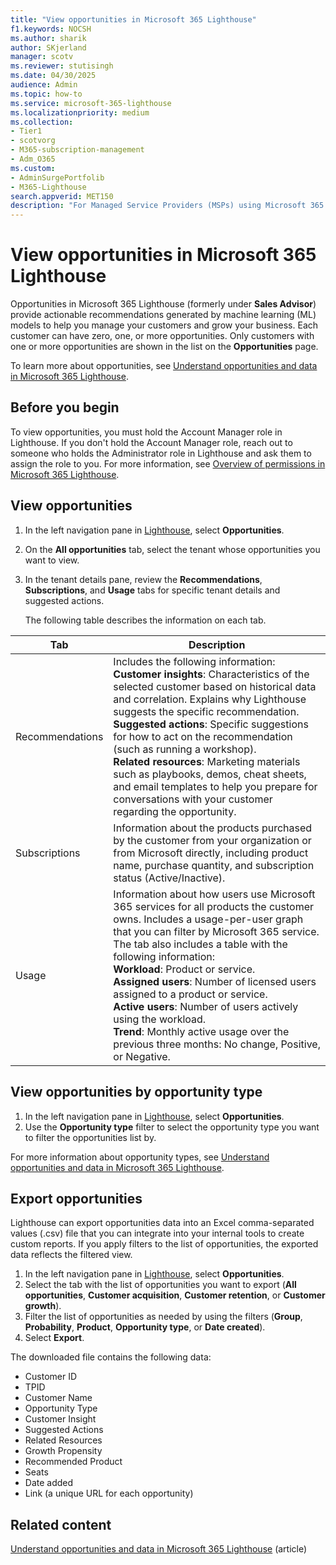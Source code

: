 ```yaml
---
title: "View opportunities in Microsoft 365 Lighthouse"
f1.keywords: NOCSH
ms.author: sharik
author: SKjerland
manager: scotv
ms.reviewer: stutisingh
ms.date: 04/30/2025
audience: Admin
ms.topic: how-to
ms.service: microsoft-365-lighthouse
ms.localizationpriority: medium
ms.collection:
- Tier1
- scotvorg
- M365-subscription-management
- Adm_O365
ms.custom:
- AdminSurgePortfolib
- M365-Lighthouse                         
search.appverid: MET150
description: "For Managed Service Providers (MSPs) using Microsoft 365 Lighthouse, learn how to view opportunities (formerly under Sales Advisor) that can help you manage your customer and grow your business."
---
```


# View opportunities in Microsoft 365 Lighthouse

Opportunities in Microsoft 365 Lighthouse (formerly under **Sales Advisor**) provide actionable recommendations generated by machine learning (ML) models to help you manage your customers and grow your business. Each customer can have zero, one, or more opportunities. Only customers with one or more opportunities are shown in the list on the **Opportunities** page.

To learn more about opportunities, see [Understand opportunities and data in Microsoft 365 Lighthouse](m365-lighthouse-understanding-opportunities-and-data.md).

## Before you begin

To view opportunities, you must hold the Account Manager role in Lighthouse. If you don't hold the Account Manager role, reach out to someone who holds the Administrator role in Lighthouse and ask them to assign the role to you. For more information, see [Overview of permissions in Microsoft 365 Lighthouse](m365-lighthouse-overview-of-permissions.md).

## View opportunities

1. In the left navigation pane in <a href="https://go.microsoft.com/fwlink/p/?linkid=2168110" target="_blank">Lighthouse</a>, select **Opportunities**.

2. On the **All opportunities** tab, select the tenant whose opportunities you want to view.

3. In the tenant details pane, review the **Recommendations**, **Subscriptions**, and **Usage** tabs for specific tenant details and suggested actions.
 
    The following table describes the information on each tab.   

|Tab      |Description  |
|---------|---------|
|Recommendations     |  Includes the following information:<br>**Customer insights**: Characteristics of the selected customer based on historical data and correlation. Explains why Lighthouse suggests the specific recommendation.<br>**Suggested actions**: Specific suggestions for how to act on the recommendation (such as running a workshop).<br>**Related resources**: Marketing materials such as playbooks, demos, cheat sheets, and email templates to help you prepare for conversations with your customer regarding the opportunity.       |
|Subscriptions     | Information about the products purchased by the customer from your organization or from Microsoft directly, including product name, purchase quantity, and subscription status (Active/Inactive).         |
|Usage     | Information about how users use Microsoft 365 services for all products the customer owns. Includes a usage-per-user graph that you can filter by Microsoft 365 service. The tab also includes a table with the following information:<br>**Workload**: Product or service.<br>**Assigned users**: Number of licensed users assigned to a product or service.<br>**Active users**: Number of users actively using the workload.<br>**Trend**: Monthly active usage over the previous three months: No change, Positive, or Negative.        |

## View opportunities by opportunity type

1. In the left navigation pane in <a href="https://go.microsoft.com/fwlink/p/?linkid=2168110" target="_blank">Lighthouse</a>, select **Opportunities**.
2. Use the **Opportunity type** filter to select the opportunity type you want to filter the opportunities list by.

For more information about opportunity types, see [Understand opportunities and data in Microsoft 365 Lighthouse](m365-lighthouse-understanding-opportunities-and-data.md#opportunity-type).

## Export opportunities

Lighthouse can export opportunities data into an Excel comma-separated values (.csv) file that you can integrate into your internal tools to create custom reports. If you apply filters to the list of opportunities, the exported data reflects the filtered view. 

1. In the left navigation pane in <a href="https://go.microsoft.com/fwlink/p/?linkid=2168110" target="_blank">Lighthouse</a>, select **Opportunities**.
2. Select the tab with the list of opportunities you want to export (**All opportunities**, **Customer acquisition**, **Customer retention**, or **Customer growth**).
3. Filter the list of opportunities as needed by using the filters (**Group**, **Probability**, **Product**, **Opportunity type**, or **Date created**).
4. Select **Export**.

The downloaded file contains the following data:

- Customer ID
- TPID
- Customer Name
- Opportunity Type
- Customer Insight
- Suggested Actions
- Related Resources
- Growth Propensity
- Recommended Product
- Seats
- Date added
- Link (a unique URL for each opportunity)

## Related content
  
[Understand opportunities and data in Microsoft 365 Lighthouse](m365-lighthouse-understanding-opportunities-and-data.md) (article)
